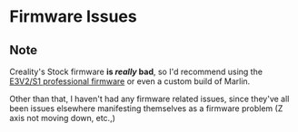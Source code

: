 # Firmware Issues
## Note
Creality's Stock firmware **is *really* bad**, so I'd recommend using the [E3V2/S1 professional firmware](https://github.com/mriscoc/Ender3V2S1/releases/latest) or even a custom build of Marlin.

Other than that, I haven't had any firmware related issues, since they've all been issues elsewhere manifesting themselves as a firmware problem (Z axis not moving down, etc.,)
